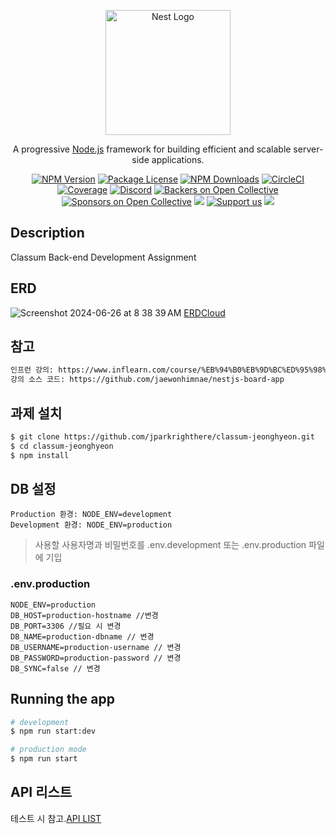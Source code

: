 <p align="center">
  <a href="http://nestjs.com/" target="blank"><img src="https://nestjs.com/img/logo-small.svg" width="200" alt="Nest Logo" /></a>
</p>

[circleci-image]: https://img.shields.io/circleci/build/github/nestjs/nest/master?token=abc123def456
[circleci-url]: https://circleci.com/gh/nestjs/nest

  <p align="center">A progressive <a href="http://nodejs.org" target="_blank">Node.js</a> framework for building efficient and scalable server-side applications.</p>
    <p align="center">
<a href="https://www.npmjs.com/~nestjscore" target="_blank"><img src="https://img.shields.io/npm/v/@nestjs/core.svg" alt="NPM Version" /></a>
<a href="https://www.npmjs.com/~nestjscore" target="_blank"><img src="https://img.shields.io/npm/l/@nestjs/core.svg" alt="Package License" /></a>
<a href="https://www.npmjs.com/~nestjscore" target="_blank"><img src="https://img.shields.io/npm/dm/@nestjs/common.svg" alt="NPM Downloads" /></a>
<a href="https://circleci.com/gh/nestjs/nest" target="_blank"><img src="https://img.shields.io/circleci/build/github/nestjs/nest/master" alt="CircleCI" /></a>
<a href="https://coveralls.io/github/nestjs/nest?branch=master" target="_blank"><img src="https://coveralls.io/repos/github/nestjs/nest/badge.svg?branch=master#9" alt="Coverage" /></a>
<a href="https://discord.gg/G7Qnnhy" target="_blank"><img src="https://img.shields.io/badge/discord-online-brightgreen.svg" alt="Discord"/></a>
<a href="https://opencollective.com/nest#backer" target="_blank"><img src="https://opencollective.com/nest/backers/badge.svg" alt="Backers on Open Collective" /></a>
<a href="https://opencollective.com/nest#sponsor" target="_blank"><img src="https://opencollective.com/nest/sponsors/badge.svg" alt="Sponsors on Open Collective" /></a>
  <a href="https://paypal.me/kamilmysliwiec" target="_blank"><img src="https://img.shields.io/badge/Donate-PayPal-ff3f59.svg"/></a>
    <a href="https://opencollective.com/nest#sponsor"  target="_blank"><img src="https://img.shields.io/badge/Support%20us-Open%20Collective-41B883.svg" alt="Support us"></a>
  <a href="https://twitter.com/nestframework" target="_blank"><img src="https://img.shields.io/twitter/follow/nestframework.svg?style=social&label=Follow"></a>
</p>
  <!--[![Backers on Open Collective](https://opencollective.com/nest/backers/badge.svg)](https://opencollective.com/nest#backer)
  [![Sponsors on Open Collective](https://opencollective.com/nest/sponsors/badge.svg)](https://opencollective.com/nest#sponsor)-->

## Description

Classum Back-end Development Assignment

## ERD
![Screenshot 2024-06-26 at 8 38 39 AM](https://github.com/jparkrighthere/classum-jeonghyeon/assets/116504082/ed29df21-7648-47c4-a1e0-fe157fdb4098)
[ERDCloud](https://www.erdcloud.com/d/eL952wqQBSXM2ceWB)

## 참고

```bash
인프런 강의: https://www.inflearn.com/course/%EB%94%B0%EB%9D%BC%ED%95%98%EB%8A%94-%EB%84%A4%EC%8A%A4%ED%8A%B8-%EC%A0%9C%EC%9D%B4%EC%97%90%EC%8A%A4#
강의 소스 코드: https://github.com/jaewonhimnae/nestjs-board-app
```

## 과제 설치

```bash
$ git clone https://github.com/jparkrighthere/classum-jeonghyeon.git
$ cd classum-jeonghyeon
$ npm install
```

## DB 설정
```
Production 환경: NODE_ENV=development
Development 환경: NODE_ENV=production
```
> 사용할 사용자명과 비밀번호를 .env.development 또는 .env.production 파일에 기입

### .env.production
```
NODE_ENV=production 
DB_HOST=production-hostname //변경
DB_PORT=3306 //필요 시 변경
DB_NAME=production-dbname // 변경
DB_USERNAME=production-username // 변경
DB_PASSWORD=production-password // 변경
DB_SYNC=false // 변경 
```

## Running the app

```bash
# development
$ npm run start:dev

# production mode
$ npm run start
```

## API 리스트
테스트 시 참고.[API LIST](https://documenter.getpostman.com/view/31370456/2sA3XY6dHG)
